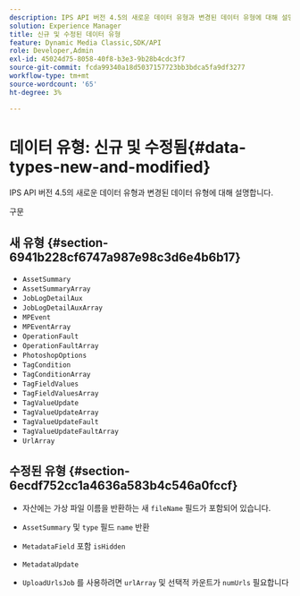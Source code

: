```yaml
---
description: IPS API 버전 4.5의 새로운 데이터 유형과 변경된 데이터 유형에 대해 설명합니다.
solution: Experience Manager
title: 신규 및 수정된 데이터 유형
feature: Dynamic Media Classic,SDK/API
role: Developer,Admin
exl-id: 45024d75-8058-40f8-b3e3-9b28b4cdc3f7
source-git-commit: fcda99340a18d5037157723bb3bdca5fa9df3277
workflow-type: tm+mt
source-wordcount: '65'
ht-degree: 3%

---
```


# 데이터 유형: 신규 및 수정됨{#data-types-new-and-modified}

IPS API 버전 4.5의 새로운 데이터 유형과 변경된 데이터 유형에 대해 설명합니다.

구문

## 새 유형 {#section-6941b228cf6747a987e98c3d6e4b6b17}

* `AssetSummary`
* `AssetSummaryArray`
* `JobLogDetailAux`
* `JobLogDetailAuxArray`
* `MPEvent`
* `MPEventArray`
* `OperationFault`
* `OperationFaultArray`
* `PhotoshopOptions`
* `TagCondition`
* `TagConditionArray`
* `TagFieldValues`
* `TagFieldValuesArray`
* `TagValueUpdate`
* `TagValueUpdateArray`
* `TagValueUpdateFault`
* `TagValueUpdateFaultArray`
* `UrlArray`

## 수정된 유형 {#section-6ecdf752cc1a4636a583b4c546a0fccf}

* 자산에는 가상 파일 이름을 반환하는 새 `fileName` 필드가 포함되어 있습니다.
* `AssetSummary` 및  `type` 필드  `name` 반환

* `MetadataField` 포함 `isHidden`

* `MetadataUpdate`
* `UploadUrlsJob` 를 사용하려면  `urlArray` 및 선택적 카운트가  `numUrls` 필요합니다
